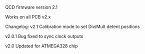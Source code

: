 QCD firmware version 2.1

Works on all PCB v2.x

Changelog:
v2.1
Calibration mode to set Div/Mult detent positions

v2.0.1
Bug fixed to sync clock outputs

v2.0
Updated for ATMEGA328 chip

